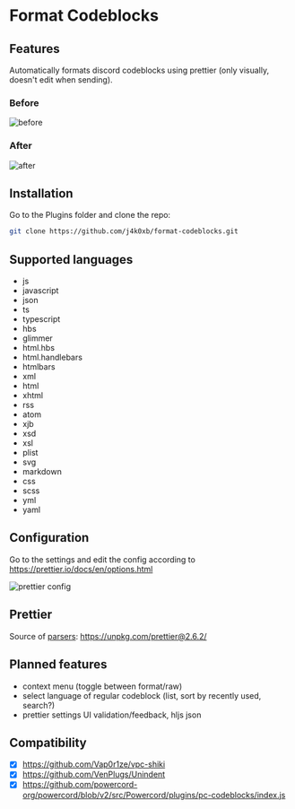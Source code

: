# Format Codeblocks

## Features

Automatically formats discord codeblocks using prettier (only visually, doesn't edit when sending).

### Before

![before](https://user-images.githubusercontent.com/55899582/162087746-1fd8b8bd-3bc9-4650-bf44-ebb79bf82c72.png)

### After

![after](https://user-images.githubusercontent.com/55899582/162087605-9de603a4-72c3-4f2c-ac30-2f5f64308597.png)

## Installation

Go to the Plugins folder and clone the repo:

```sh
git clone https://github.com/j4k0xb/format-codeblocks.git
```

## Supported languages

- js
- javascript
- json
- ts
- typescript
- hbs
- glimmer
- html.hbs
- html.handlebars
- htmlbars
- xml
- html
- xhtml
- rss
- atom
- xjb
- xsd
- xsl
- plist
- svg
- markdown
- css
- scss
- yml
- yaml

## Configuration

Go to the settings and edit the config according to https://prettier.io/docs/en/options.html

![prettier config](https://user-images.githubusercontent.com/55899582/162094846-31a0b9c0-2577-4417-9d09-9c2f7caba91d.png)

## Prettier

Source of [parsers](./prettier): https://unpkg.com/prettier@2.6.2/

## Planned features

- context menu (toggle between format/raw)
- select language of regular codeblock (list, sort by recently used, search?)
- prettier settings UI validation/feedback, hljs json

## Compatibility

- [x] https://github.com/Vap0r1ze/vpc-shiki
- [x] https://github.com/VenPlugs/Unindent
- [x] https://github.com/powercord-org/powercord/blob/v2/src/Powercord/plugins/pc-codeblocks/index.js
